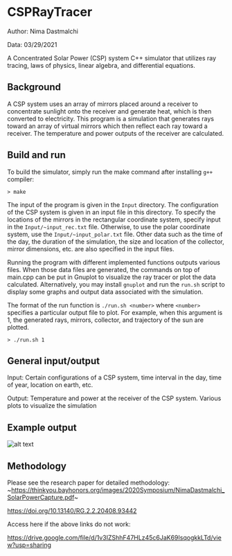 # CSPRayTracer
Author: Nima Dastmalchi

Data: 03/29/2021

A Concentrated Solar Power (CSP) system C++ simulator that utilizes ray tracing, 
laws of physics, linear algebra, and differential equations. 

## Background

A CSP system uses an array of mirrors placed around a receiver to concentrate
sunlight onto the receiver and generate heat, which is then converted to
electricity. This program is a simulation that generates rays toward an array
of virtual mirrors which then reflect each ray toward a receiver. The temperature
and power outputs of the receiver are calculated.

## Build and run

To build the simulator, simply run the make command after installing `g++` compiler:

```
> make
```

The input of the program is given in the `Input` directory. The configuration
of the CSP system is given in an input file in this directory. To specify
the locations of the mirrors in the rectangular coordinate system, specify
input in the `Input/~input_rec.txt` file. Otherwise, to use the polar coordinate
system, use the `Input/~input_polar.txt` file. Other data such as the time of the
day, the duration of the simulation, the size and location of the collector, mirror
dimensions, etc. are also specified in the input files.

Running the program with different implemented functions outputs various files.
When those data files are generated, the commands on top of main.cpp can be put
in Gnuplot to visualize the ray tracer or plot the data calculated. Alternatively,
you may install `gnuplot` and run the `run.sh` script to display some graphs and
output data associated with the simulation.

The format of the run function is `./run.sh <number>` where `<number>` specifies
a particular output file to plot. For example, when this argument is 1,
the generated rays, mirrors, collector, and trajectory of the sun are plotted.

```
> ./run.sh 1
```

## General input/output

Input: Certain configurations of a CSP system, time interval in the day, time of
year, location on earth, etc.

Output: Temperature and power at the receiver of the CSP system. Various plots to 
visualize the simulation

## Example output

![alt text](https://github.com/nimadastmalchi/csp-ray-tracer/blob/main/gnuplot-example-output.png?raw=true)

## Methodology

Please see the research paper for detailed methodology:
~https://thinkyou.bayhonors.org/images/2020Symposium/NimaDastmalchi_SolarPowerCapture.pdf~

https://doi.org/10.13140/RG.2.2.20408.93442

Access here if the above links do not work:

https://drive.google.com/file/d/1v3IZShhF47HLz45c6JaK69IsqogkkLTd/view?usp=sharing


